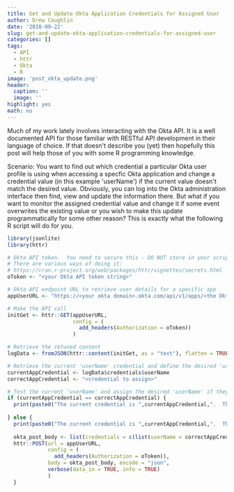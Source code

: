 ```yaml
---
title: Get and Update Okta Application Credentials for Assigned User
author: Drew Coughlin
date: '2018-09-22'
slug: get-and-update-okta-application-credentials-for-assigned-user
categories: []
tags:
  - API
  - httr
  - Okta
  - R
image: 'post_okta_update.png'
header:
  caption: ''
  image: ''
highlight: yes
math: no
---
```

Much of my work lately involves interacting with the Okta API.  It is a well documented API for those familiar with RESTful API development in their language of choice.  If that doesn't describe you (yet) then hopefully this post will help those of you with some R programming knowledge.

Scenario:  You want to find out which credential a particular Okta user profile is using when accessing a specfic Okta application and change a credential value (in this example 'userName') if the current value doesn't match the desired value.  Obviously, you can log into the Okta administration interface then find, view and update the information there.  But what if you want to monitor the assigned credential value and change it if some event overwrites the existing value or you wish to make this update programmatically for some other reason?  This is exactly what the following R script will do for you.

```r
library(jsonlite)
library(httr)

# Okta API token.  You need to secure this - DO NOT store in your script. 
# There are various ways of doing it:
# https://cran.r-project.org/web/packages/httr/vignettes/secrets.html
oToken <- "<your Okta API token string>"

# Okta API endpoint URL to retrieve user details for a specific app 
appUserURL <- "https://<your okta domain>.okta.com/api/v1/apps/<the Okta app ID>/users/<the Okta user ID>"

# Make the API call 
initGet <- httr::GET(appUserURL,
                     config = (
                       add_headers(Authorization = oToken))
                     )

# Retrieve the retuned content 
logData <- fromJSON(httr::content(initGet, as = "text"), flatten = TRUE)

# Retrieve the current 'userName' credential and define the desired 'userName' credential
currentAppCredential <- logData$credentials$userName
correctAppCredential <- "<credential to assign>"

# Test the current 'userName' and assign the desired 'userName' if they differ
if (currentAppCredential == correctAppCredential) {
  print(paste0("The current credential is ",currentAppCredential,".  This is correct so no action taken."))
  
} else {
  print(paste0("The current credential is ",currentAppCredential,".  This is incorrect so let's update it with ", correctAppCredential))
  
  okta_post_body <- list(credentials = c(list(userName = correctAppCredential)))
  httr::POST(url = appUserURL,
             config = (
               add_headers(Authorization = oToken)),
             body = okta_post_body, encode = "json",
             verbose(data_in = TRUE, info = TRUE)
             )
  }
  ```
